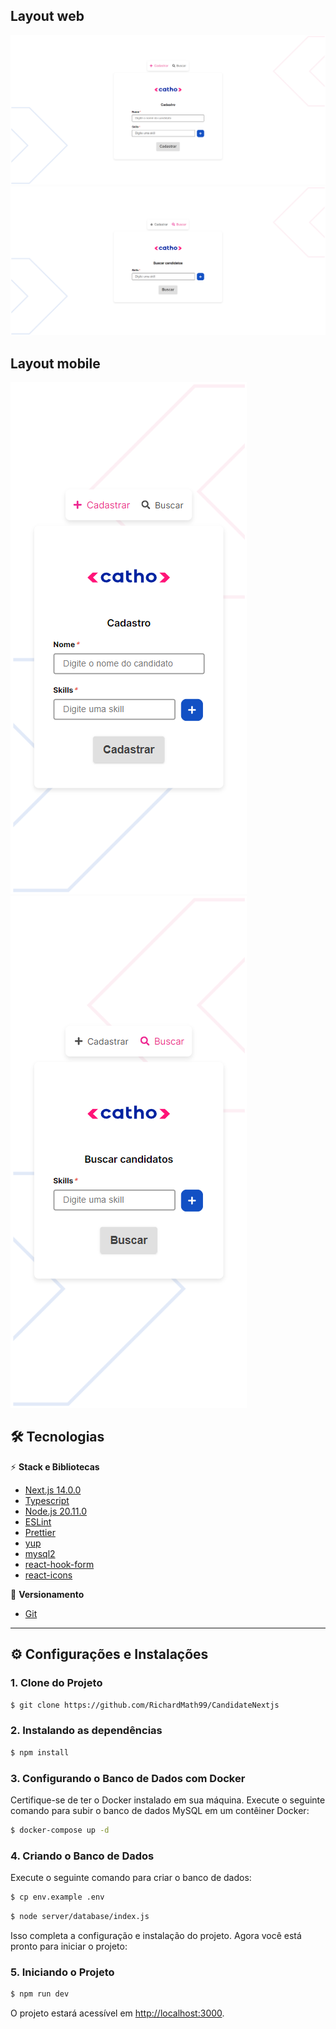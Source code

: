 ## Layout web

![Página de Cadastro](./public/assets/images/register-page.png) 
![Página de Busca](./public/assets/images/search-page.png) 


## Layout mobile
![Página de Cadastro Mobile](./public/assets/images/register-page-mobile.png) 
![Página de Busca Mobile](./public/assets/images/search-page-mobile.png)

## 🛠️ Tecnologias

⚡️ **Stack e Bibliotecas**
- [Next.js 14.0.0](https://nextjs.org)
- [Typescript](https://www.typescriptlang.org)
- [Node.js 20.11.0](https://nextjs.org)
- [ESLint](https://eslint.org)
- [Prettier](https://prettier.io)
- [yup](https://www.npmjs.com/package/yup)
- [mysql2](https://www.npmjs.com/package/mysql2)
- [react-hook-form](https://react-hook-form.com/)
- [react-icons](https://react-icons.github.io/react-icons/)


🔋 **Versionamento**
- [Git](https://git-scm.com)

---

## ⚙️ Configurações e Instalações

### 1. Clone do Projeto

```bash
$ git clone https://github.com/RichardMath99/CandidateNextjs
```

### 2. Instalando as dependências

```bash
$ npm install
```

### 3. Configurando o Banco de Dados com Docker

Certifique-se de ter o Docker instalado em sua máquina. Execute o seguinte comando para subir o banco de dados MySQL em um contêiner Docker:

```bash
$ docker-compose up -d
```

### 4. Criando o Banco de Dados

Execute o seguinte comando para criar o banco de dados:

```bash
$ cp env.example .env
```

```bash
$ node server/database/index.js
```

Isso completa a configuração e instalação do projeto. Agora você está pronto para iniciar o projeto:

### 5. Iniciando o Projeto

```bash
$ npm run dev
```

O projeto estará acessível em [http://localhost:3000](http://localhost:3000).
